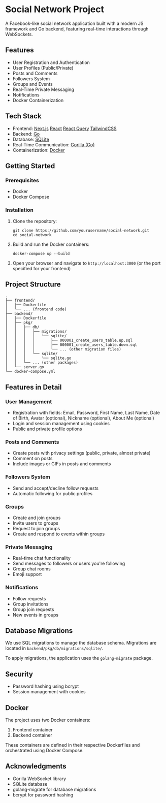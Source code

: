 # Social Network Project

A Facebook-like social network application built with a modern JS framework and Go backend, featuring real-time interactions through WebSockets.

## Features

- User Registration and Authentication
- User Profiles (Public/Private)
- Posts and Comments
- Followers System
- Groups and Events
- Real-Time Private Messaging
- Notifications
- Docker Containerization

## Tech Stack

- Frontend: [Next.js](https://nextjs.org/) [React](https://fr.react.dev/) [React Query](https://react-query.tanstack.com/) [TailwindCSS](https://tailwindcss.com/)
- Backend: [Go](https://go.dev/doc/)
- Database: [SQLite](https://www.sqlite.org/docs.html)
- Real-Time Communication: [Gorilla (Go)](https://pkg.go.dev/github.com/gorilla/websocket)
- Containerization: [Docker](https://www.docker.com/)

## Getting Started

### Prerequisites

- Docker
- Docker Compose

### Installation

1. Clone the repository:
   ```
   git clone https://github.com/yourusername/social-network.git
   cd social-network
   ```

2. Build and run the Docker containers:
   ```
   docker-compose up --build
   ```

3. Open your browser and navigate to `http://localhost:3000` (or the port specified for your frontend)

## Project Structure

```
.
├── frontend/
│   ├── Dockerfile
│   └── ... (frontend code)
├── backend/
│   ├── Dockerfile
│   ├── pkg/
│   │   ├── db/
│   │   │   ├── migrations/
│   │   │   │   └── sqlite/
│   │   │   │       ├── 000001_create_users_table.up.sql
│   │   │   │       ├── 000001_create_users_table.down.sql
│   │   │   │       └── ... (other migration files)
│   │   │   └── sqlite/
│   │   │       └── sqlite.go
│   │   └── ... (other packages)
│   └── server.go
└── docker-compose.yml
```

## Features in Detail

### User Management

- Registration with fields: Email, Password, First Name, Last Name, Date of Birth, Avatar (optional), Nickname (optional), About Me (optional)
- Login and session management using cookies
- Public and private profile options

### Posts and Comments

- Create posts with privacy settings (public, private, almost private)
- Comment on posts
- Include images or GIFs in posts and comments

### Followers System

- Send and accept/decline follow requests
- Automatic following for public profiles

### Groups

- Create and join groups
- Invite users to groups
- Request to join groups
- Create and respond to events within groups

### Private Messaging

- Real-time chat functionality
- Send messages to followers or users you're following
- Group chat rooms
- Emoji support

### Notifications

- Follow requests
- Group invitations
- Group join requests
- New events in groups

## Database Migrations

We use SQL migrations to manage the database schema. Migrations are located in `backend/pkg/db/migrations/sqlite/`.

To apply migrations, the application uses the `golang-migrate` package.

## Security

- Password hashing using bcrypt
- Session management with cookies

## Docker

The project uses two Docker containers:

1. Frontend container
2. Backend container

These containers are defined in their respective Dockerfiles and orchestrated using Docker Compose.


## Acknowledgments

- Gorilla WebSocket library
- SQLite database
- golang-migrate for database migrations
- bcrypt for password hashing

